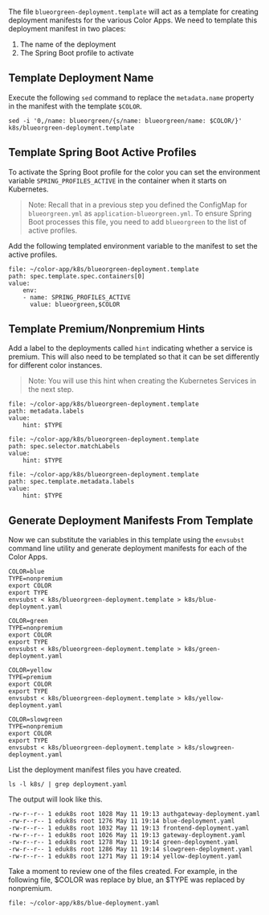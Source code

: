 The file `blueorgreen-deployment.template` will act as a template for creating deployment manifests for the various Color Apps.
We need to template this deployment manifest in two places:

1. The name of the deployment
2. The Spring Boot profile to activate

## Template Deployment Name
Execute the following `sed` command to replace the `metadata.name` property in the manifest with the template `$COLOR`.

```execute-1
sed -i '0,/name: blueorgreen/{s/name: blueorgreen/name: $COLOR/}' k8s/blueorgreen-deployment.template
```

## Template Spring Boot Active Profiles
To activate the Spring Boot profile for the color you can set the environment variable `SPRING_PROFILES_ACTIVE` in the container when it starts on Kubernetes.
> Note: Recall that in a previous step you defined the ConfigMap for `blueorgreen.yml` as `application-blueorgreen.yml`.
> To ensure Spring Boot processes this file, you need to add `blueorgreen` to the list of active profiles.

Add the following templated environment variable to the manifest to set the active profiles.
```editor:insert-value-into-yaml
file: ~/color-app/k8s/blueorgreen-deployment.template
path: spec.template.spec.containers[0]
value:
    env:
    - name: SPRING_PROFILES_ACTIVE
      value: blueorgreen,$COLOR
```

## Template Premium/Nonpremium Hints
Add a label to the deployments called `hint` indicating whether a service is premium.
This will also need to be templated so that it can be set differently for different color instances.
> Note: You will use this hint when creating the Kubernetes Services in the next step.
> 
```editor:insert-value-into-yaml
file: ~/color-app/k8s/blueorgreen-deployment.template
path: metadata.labels
value:
    hint: $TYPE
```

```editor:insert-value-into-yaml
file: ~/color-app/k8s/blueorgreen-deployment.template
path: spec.selector.matchLabels
value:
    hint: $TYPE
```

```editor:insert-value-into-yaml
file: ~/color-app/k8s/blueorgreen-deployment.template
path: spec.template.metadata.labels
value:
    hint: $TYPE
```

## Generate Deployment Manifests From Template
Now we can substitute the variables in this template using the `envsubst` command line
utility and generate deployment manifests for each of the Color Apps.

```execute-1
COLOR=blue
TYPE=nonpremium
export COLOR
export TYPE
envsubst < k8s/blueorgreen-deployment.template > k8s/blue-deployment.yaml

COLOR=green
TYPE=nonpremium
export COLOR
export TYPE
envsubst < k8s/blueorgreen-deployment.template > k8s/green-deployment.yaml

COLOR=yellow
TYPE=premium
export COLOR
export TYPE
envsubst < k8s/blueorgreen-deployment.template > k8s/yellow-deployment.yaml

COLOR=slowgreen
TYPE=nonpremium
export COLOR
export TYPE
envsubst < k8s/blueorgreen-deployment.template > k8s/slowgreen-deployment.yaml
```

List the deployment manifest files you have created.
```execute-1
ls -l k8s/ | grep deployment.yaml
```

The output will look like this.
```
-rw-r--r-- 1 eduk8s root 1028 May 11 19:13 authgateway-deployment.yaml
-rw-r--r-- 1 eduk8s root 1276 May 11 19:14 blue-deployment.yaml
-rw-r--r-- 1 eduk8s root 1032 May 11 19:13 frontend-deployment.yaml
-rw-r--r-- 1 eduk8s root 1026 May 11 19:13 gateway-deployment.yaml
-rw-r--r-- 1 eduk8s root 1278 May 11 19:14 green-deployment.yaml
-rw-r--r-- 1 eduk8s root 1286 May 11 19:14 slowgreen-deployment.yaml
-rw-r--r-- 1 eduk8s root 1271 May 11 19:14 yellow-deployment.yaml
```

Take a moment to review one of the files created.
For example, in the following file, $COLOR was replace by blue, an $TYPE was replaced by nonpremium.
```editor:open-file
file: ~/color-app/k8s/blue-deployment.yaml
```
